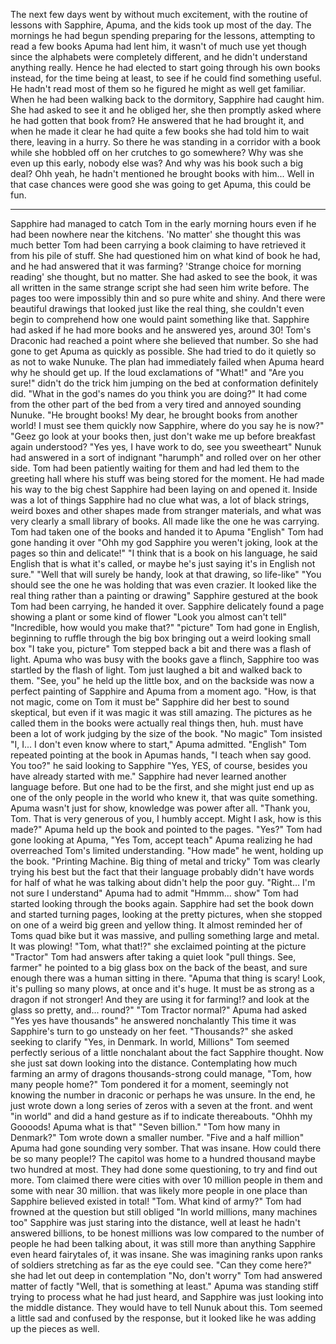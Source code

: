 
The next few days went by without much excitement, with the routine of lessons with Sapphire, Apuma, and the kids took up most of the day. The mornings he had begun spending preparing for the lessons, attempting to read a few books Apuma had lent him, it wasn't of much use yet though since the alphabets were completely different, and he didn't understand anything really.
Hence he had elected to start going through his own books instead, for the time being at least, to see if he could find something useful. He hadn't read most of them so he figured he might as well get familiar. When he had been walking back to the dormitory, Sapphire had caught him.  She had asked to see it and he obliged her, she then promptly asked where he had gotten that book from? He answered that he had brought it, and when he made it clear he had quite a few books she had told him to wait there, leaving in a hurry.
So there he was standing in a corridor with a book while she hobbled off on her crutches to go somewhere? Why was she even up this early, nobody else was? And why was his book such a big deal? Ohh yeah, he hadn't mentioned he brought books with him... Well in that case chances were good she was going to get Apuma, this could be fun.
***
Sapphire had managed to catch Tom in the early morning hours even if he had been nowhere near the kitchens. 'No matter' she thought this was much better Tom had been carrying a book claiming to have retrieved it from his pile of stuff. She had questioned him on what kind of book he had, and he had answered that it was farming? 'Strange choice for morning reading' she thought, but no matter. She had asked to see the book, it was all written in the same strange script she had seen him write before. The pages too were impossibly thin and so pure white and shiny. And there were beautiful drawings that looked just like the real thing, she couldn't even begin to comprehend how one would paint something like that.
Sapphire had asked if he had more books and he answered yes, around 30! Tom's Draconic had reached a point where she believed that number. So she had gone to get Apuma as quickly as possible. She had tried to do it quietly so as not to wake Nunuke. The plan had immediately failed when Apuma heard why he should get up. If the loud exclamations of "What!" and "Are you sure!" didn't do the trick him jumping on the bed at conformation definitely did.
"What in the god's names do you think you are doing?" It had come from the other part of the bed from a very tired and annoyed sounding Nunuke.
"He brought books! My dear, he brought books from another world! I must see them quickly now Sapphire, where do you say he is now?"
"Geez go look at your books then, just don't wake me up before breakfast again understood?
"Yes yes, I have work to do, see you sweetheart" Nunuk had answered in a sort of indignant "harumph" and rolled over on her other side.
Tom had been patiently waiting for them and had led them to the greeting hall where his stuff was being stored for the moment. He had made his way to the big chest Sapphire had been laying on and opened it. Inside was a lot of things Sapphire had no clue what was, a lot of black strings, weird boxes and other shapes made from stranger materials, and what was very clearly a small library of books. All made like the one he was carrying. Tom had taken one of the books and handed it to Apuma
"English" Tom had gone handing it over
"Ohh my god Sapphire you weren't joking, look at the pages so thin and delicate!"
"I think that is a book on his language, he said English that is what it's called, or maybe he's just saying it's in English not sure."
"Well that will surely be handy, look at that drawing, so life-like"
"You should see the one he was holding that was even crazier. It looked like the real thing rather than a painting or drawing" Sapphire gestured at the book Tom had been carrying, he handed it over. Sapphire delicately found a page showing a plant or some kind of flower "Look you almost can't tell"
"Incredible, how would you make that?"
"picture" Tom had gone in English, beginning to ruffle through the big box bringing out a weird looking small box "I take you, picture" Tom stepped back a bit and there was a flash of light. Apuma who was busy with the books gave a flinch, Sapphire too was startled by the flash of light. Tom just laughed a bit and walked back to them.
"See, you" he held up the little box, and on the backside was now a perfect painting of Sapphire and Apuma from a moment ago.
"How, is that not magic, come on Tom it must be" Sapphire did her best to sound skeptical, but even if it was magic it was still amazing. The pictures as he called them in the books were actually real things then, huh. must have been a lot of work judging by the size of the book.
"No magic" Tom insisted
"I, I... I don't even know where to start," Apuma admitted.
"English" Tom repeated pointing at the book in Apumas hands, "I teach when say good. You too?" he said looking to Sapphire
"Yes, YES, of course, besides you have already started with me." Sapphire had never learned another language before. But one had to be the first, and she might just end up as one of the only people in the world who knew it, that was quite something. Apuma wasn't just for show, knowledge was power after all.
"Thank you, Tom. That is very generous of you, I humbly accept. Might I ask, how is this made?" Apuma held up the book and pointed to the pages.
"Yes?" Tom had gone looking at Apuma,
"Yes Tom, accept teach" Apuma realizing he had overreached Tom's limited understanding. "How made" he went, holding up the book.
"Printing Machine. Big thing of metal and tricky" Tom was clearly trying his best but the fact that their language probably didn't have words for half of what he was talking about didn't help the poor guy.
"Right… I'm not sure I understand" Apuma had to admit
"Hmmm... show" Tom had started looking through the books again.
Sapphire had set the book down and started turning pages, looking at the pretty pictures, when she stopped on one of a weird big green and yellow thing. It almost reminded her of Toms quad bike but it was massive, and pulling something large and metal. It was plowing!
"Tom, what that!?" she exclaimed pointing at the picture
"Tractor" Tom had answers after taking a quiet look "pull things. See, farmer" he pointed to a big glass box on the back of the beast, and sure enough there was a human sitting in there.
"Apuma that thing is scary! Look, it's pulling so many plows, at once and it's huge. It must be as strong as a dragon if not stronger! And they are using it for farming!? and look at the glass so pretty, and... round?"
"Tom Tractor normal?" Apuma had asked
"Yes yes have thousands" he answered nonchalantly
This time it was Sapphire's turn to go unsteady on her feet.
"Thousands?" she asked seeking to clarify
"Yes, in Denmark. In world, Millions" Tom seemed perfectly serious of a little nonchalant about the fact Sapphire thought.
Now she just sat down looking into the distance. Contemplating how much farming an army of dragons thousands-strong could manage,
"Tom, how many people home?"
Tom pondered it for a moment, seemingly not knowing the number in draconic or perhaps he was unsure. In the end, he just wrote down a long series of zeros with a seven at the front. and went "in world" and did a hand gesture as if to indicate thereabouts.
"Ohhh my Goooods! Apuma what is that"
"Seven billion."
"Tom how many in Denmark?"
Tom wrote down a smaller number.
"Five and a half million" Apuma had gone sounding very somber.
That was insane. How could there be so many people!? The capitol was home to a hundred thousand maybe two hundred at most. They had done some questioning, to try and find out more. Tom claimed there were cities with over 10 million people in them and some with near 30 million. that was likely more people in one place than Sapphire believed existed in total!
"Tom. What kind of army?"
Tom had frowned at the question but still obliged
"In world millions, many machines too"
Sapphire was just staring into the distance, well at least he hadn't answered billions, to be honest millions was low compared to the number of people he had been talking about, it was still more than anything Sapphire even heard fairytales of, it was insane. She was imagining ranks upon ranks of soldiers stretching as far as the eye could see.
"Can they come here?" she had let out deep in contemplation
"No, don't worry" Tom had answered matter of factly
"Well, that is something at least." Apuma was standing stiff trying to process what he had just heard, and Sapphire was just looking into the middle distance. They would have to tell Nunuk about this. Tom seemed a little sad and confused by the response, but it looked like he was adding up the pieces as well.
